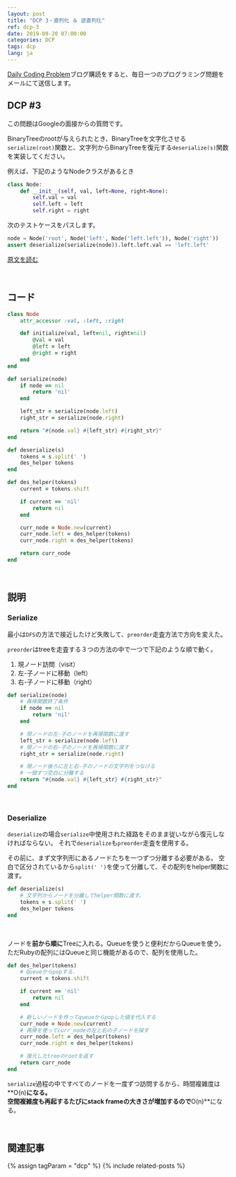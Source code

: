 ```yaml
---
layout: post
title: "DCP 3・直列化 ＆ 逆直列化"
ref: dcp-3
date: 2019-09-20 07:00:00
categories: DCP
tags: dcp
lang: ja
---
```


[Daily Coding Problem](https://www.dailycodingproblem.com)ブログ購読をすると、毎日一つのプログラミング問題をメールにて送信します。


## **DCP #3** <a id="problem"></a>
この問題はGoogleの面接からの質問です。

BinaryTreeのrootが与えられたとき、BinaryTreeを文字化させる`serialize(root)`関数と、文字列からBinaryTreeを復元する`deserialize(s)`関数を実装してください。

例えば、下記のようなNodeクラスがあるとき

```python
class Node:
    def __init__(self, val, left=None, right=None):
        self.val = val
        self.left = left
        self.right = right
```
次のテストケースをパスします。

```python
node = Node('root', Node('left', Node('left.left')), Node('right'))
assert deserialize(serialize(node)).left.left.val == 'left.left'
```

[原文を読む](en-dcp-3.html#dcp3)

<br>

## **コード** <a id="code"></a>

```ruby
class Node
    attr_accessor :val, :left, :right

    def initialize(val, left=nil, right=nil)
        @val = val
        @left = left
        @right = right
    end
end

def serialize(node)
    if node == nil 
        return 'nil'
    end

    left_str = serialize(node.left)
    right_str = serialize(node.right)

    return "#{node.val} #{left_str} #{right_str}"
end

def deserialize(s)
    tokens = s.split(' ')
    des_helper tokens
end

def des_helper(tokens)
    current = tokens.shift

    if current == 'nil'
        return nil
    end

    curr_node = Node.new(current)
    curr_node.left = des_helper(tokens)
    curr_node.right = des_helper(tokens)

    return curr_node
end
```
<br>

## **説明** <a id="explain"></a>

### **Serialize** 
最小は`DFS`の方法で接近したけど失敗して、`preorder`走査方法で方向を変えた。

`preorder`はtreeを走査する３つの方法の中で一つで下記のような順で動く。
1. 現ノード訪問（visit）
2. 左-子ノードに移動（left）
3. 右-子ノードに移動（right）

```ruby
def serialize(node)
    # 再帰関数終了条件
    if node == nil 
        return 'nil'
    end

    # 現ノードの左-子のノードを再帰関数に渡す
    left_str = serialize(node.left)
    # 現ノードの右-子のノードを再帰関数に渡す
    right_str = serialize(node.right)

    # 現ノード後ろに左と右-子のノードの文字列をつなげる
    # 一個ずつ空白に分離する
    return "#{node.val} #{left_str} #{right_str}"
end
```

<br>
    
### **Deserialize**

`deserialize`の場合`serialize`中使用された経路をそのまま従いながら復元しなければならない。
それで`deserialize`も`preorder`走査を使用する。

その前に、まず文字列形にあるノードたちを一つずつ分離する必要がある。
空白で区分されているから`split(' ')`を使って分離して、その配列をhelper関数に渡す。

```ruby
def deserialize(s)
    # 文字列からノードを分離してhelper関数に渡す。
    tokens = s.split(' ')
    des_helper tokens
end
```
<br>

ノードを**前から順に**Treeに入れる。Queueを使うと便利だからQueueを使う。
ただRubyの配列にはQueueと同じ機能があるので、配列を使用した。

```ruby
def des_helper(tokens)
    # Queueからpopする.
    current = tokens.shift

    if current == 'nil'
        return nil
    end

    # 新しいノードを作ってqueueからpopした値を代入する
    curr_node = Node.new(current)
    # 再帰を使ってcurr_nodeの左と右の子ノードを探す
    curr_node.left = des_helper(tokens)
    curr_node.right = des_helper(tokens)

    # 復元したtreeのrootを返す
    return curr_node
end
```

`serialize`過程の中ですべてのノードを一度ずつ訪問するから、時間複雑度は**O(n)**になる。<br>
空間複雑度も再起するたびにstack frameの大きさが増加するので**O(n)**になる。

<br>

## **関連記事** <a id="related"></a>
{% assign tagParam = "dcp" %}
{% include related-posts %}
